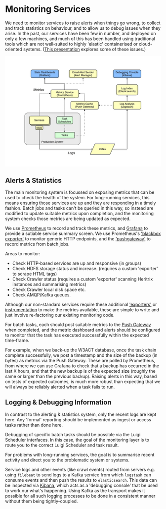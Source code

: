 Monitoring Services
===================

We need to monitor services to raise alerts when things go wrong, to collect and track statistics on behaviour, and to allow us to debug issues when they arise. In the past, our services have been few in number, and deployed on only a few machines, and much of this has been handled using traditional tools which are not well-suited to highly 'elastic' containerised or cloud-oriented systems. ([This presentation](https://www.youtube.com/watch?v=hCBGyLRJ1qo) explores some of these issues.)


![Monitoring for Alerts, Statistics & Debugging](./drawings/ng-was-monitoring.jpg)

Alerts & Statistics
-------------------

The main monitoring system is focussed on exposing metrics that can be used to check the health of the system. For long-running services, this means ensuring those services are up and they are responding in a timely fashion. Batch jobs and tasks can't be queried in this way, so instead are modified to update suitable metrics upon completion, and the monitoring system checks those metrics are being updated as expected.

We use [Prometheus](https://prometheus.io/) to record and track these metrics, and [Grafana](https://grafana.com/) to provide a sutiable service summary screen. We use Prometheus's ['blackbox exporter'](https://github.com/prometheus/blackbox_exporter) to monitor generic HTTP endpoints, and the ['pushgateway'](https://prometheus.io/docs/instrumenting/pushing/) to record metrics from batch jobs.

Areas to monitor:

- Check HTTP-based services are up and responsive (in groups)
- Check HDFS storage status and increase. (requires a custom 'exporter' to scrape HTML tags)
- Check Crawler status (requires a custom 'exporter' scanning Heritrix instances and summarising metrics)
- Check Crawler local disk space etc.
- Check AMQP/Kafka queues.

Although our non-standard services require these additional ['exporters'](https://prometheus.io/docs/instrumenting/writing_exporters/) or [instrumentation](https://prometheus.io/docs/instrumenting/clientlibs/) to make the metrics available, these are simple to write and just involve re-factoring our existing monitoring code.

For batch tasks, each should post suitable metrics to the [Push Gateway](https://prometheus.io/docs/instrumenting/pushing/) when completed, and the metric dashboard and alerts should be configured to monitor that the task has executed successfully within the expected time-frame.

For example, when we back-up the W3ACT database, once the task chain complete successfully, we post a timestamp and the size of the backup (in bytes) as metrics via the Push Gateway. These are polled by Prometheus, from where we can use Grafana to check that a backup has occurred in the last X hours, and that the new backup is of the expected size (roughly the same or larger than the previous backup). Raising alerts in this way, based on tests of expected outcomes, is much more robust than expecting that we will always be reliably alerted when a task fails to run.


Logging & Debugging Information
-------------------------------

In contrast to the alerting & statistics system, only the recent logs are kept here. Any 'formal' reporting should be implemented as ingest or access tasks rather than done here.

Debugging of specific batch tasks should be possible via the Luigi Scheduler interfaces. In this case, the goal of the monitoring layer is to route you to the correct Luigi Scheduler and task result.

For problems with long-running services, the goal is to summarise recent activity and direct you to the problematic system or systems.

Service logs and other events (like crawl events) routed from servers e.g. using `filebeat` to send logs to a Kafka service from which `logstash` can consume events and then push the results to `elasticsearch`. This data can be inspected via [Kibana](https://www.elastic.co/products/kibana), which acts as a 'debugging console' that be used to work our what's happening. Using Kafka as the transport makes it possible for all such logging processes to be done in a consistent manner without them being tightly-coupled.

